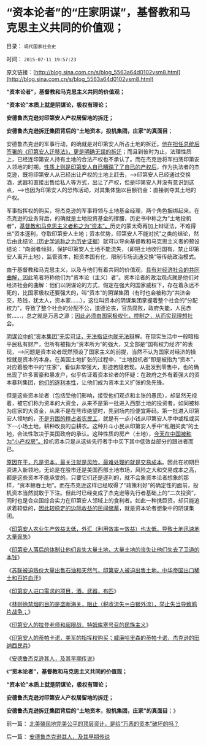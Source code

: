 # “资本论者”的“庄家阴谋”，基督教和马克思主义共同的价值观；

目录： `现代国家社会史` 

时间： `2015-07-11 19:57:23` 

原文链接：[http://blog.sina.com.cn/s/blog_5563a64d0102vsm8.html](http://blog.sina.com.cn/s/blog_5563a64d0102vsm8.html)

**“资本论者”，基督教和马克思主义共同的价值观；**

**“资本论”本质上就是阴谋论，极权有理论；**

**安德鲁杰克逊对印第安人产权居留地的拆迁；**

**安德鲁杰克逊拆迁集团背后的“土地资本，投机集团，庄家”的真面目**；

安德鲁杰克逊的军事行动，的确就是对印第安人所占土地的拆迁。[他在担任总统后签署的《印第安人迁移法》，更是明确无误的拆迁](../../../2011/8/15/大英帝国的屈辱和印第安人的悲惨.md)；而且到彼时为止，法理性质上，已经连印第安人持有土地的合法产权也不承认了。而在杰克逊将军扫荡印第安人领地的时期，[性质上则是印第安人自已糟蹋了了自已的产权后](../../../2015/6/26/为什么印第安人在和平贸易中，更大量地丧失土地？.md)，作为执法者的杰克逊，既将印第安人从已经出让产权的土地上赶去，——>印第安人已经通过交换酒，武器和直接出售给私人等方式，出让了产权，但是印第安人并没有意识到这点，——>也因为印第安人的恐怖活动，对其集体施以巨额罚金：直接剥夺其土地的产权。

军事指挥权的购买，将杰克逊的军事将领与土地基金经理，两个角色捆绑起来。在杰克逊的业务背后，的确就是土地投资基金的撑腰，历史书中称之为“土地投机者”，[基督教和马克思主义者称之为“资本”。](../../../2011/2/8/马克思主义“经济学”的罪恶！.md)历史的蒙太奇再加上辩证法，不难得出“资本逐利，夺取印第安人土地；资本优势，印第安人不能对抗”之类的结论，然后由此结论[（历史学派称之为历史证据](../../../2009/12/29/历史经济学派与唯心的社会学.md)）就可以导向基督教和马克思主义者的预设结论：“向弱者倾斜，保护印第安人土地不能流失，（即把土地收归国有，禁止印第安人离开土地），监管资本，把资本国有化，限制市场流通交换”等传统政治模式。

由于基督教和马克思主义，以及与他们有着共同的价值观，[具有对经济社会的共同曲解，](../../../2008/7/26/什么是生产的价值？揭示《资本论》的关键性错误.md)因此笔者将称他们为“资本论（主义）者”。资本论者的政治观点就是他们对经济社会的曲解：他们以阴谋论的方式，假定在强大的国家威权下，存在着永远不死的，比国家极权还要强大的，叫“资本”的阴谋集团（有时也会被称为“共济会交，热钱，犹太人，资本家……），这位叫资本的阴谋集团掌握着整个社会的“分配权力”，导致了整个社会的分配不公，道德沦丧，官员腐败，政府失能，人民赤贫……，总之就是万恶之源；[因此必须由国家极权化，控制之，从而实现理想社](../../../2014/11/23/《21世纪的资本论》，测试“形右实左”的试金石.md)会。

[阴谋论中的“资本集团”无实可证，无法指证也就无法辩](../../../2015/5/24/科学最大的敌人是信仰，其次是中庸.md)解。在现实生活中一般暗指平民私有财产，但所有被指为“资本所为”的强大，又全部是“国有权力经济”的表现，——>问题是资本论者既然预设了国家主义的前提，当然不认为国家对经济的操控就是资本的本身。在美国土地扩张的过程中，“土地投机者”即是被指为“资本”，对应着股市中的“庄家”，看似非常强大，形迹若隐若现。从批发到零售中，也的确出现了许多富豪和暴发户，似乎佐证着资本论者的怀疑：在政府之外有着强大的资本暴利集团，[他们的逐利本性](../../../2013/4/17/“储蓄”就是“资本逐利”,及“储蓄是否有利增长，还是有害”的哲学命题.md)，让他们成为资本主义扩张的急先锋。

但是这些资本论者（包括受他们影响，接受他们观点和主张的愚民），却显然无视着，被它们称为资本的大资金，从来不是第一批进入西部土地的投资者，如同被称为庄家的大资金，从来不是在熊市绝望时，先到场内捡便宜筹码。第一批进入印第安人领地的，[不是穷困的擅占者农民工](../../../2015/6/20/被看作侵略的美国穷人，反美的恐怖主义的绝望.md)，就是有一点小钱从印第安人手中或租或买下一小场土地，耕种改良的自耕农。这种升斗小民从印第安人手中“私相买卖”的土地，合法性取决于美国政府的承认。这种性质的房产（土地），[今天在中国被称为“小产权房”。](../../../2013/11/23/商品房＝小产权房＋特许权税.md)投机资本只是从这些先行者手中买下其中低效益部分的跟进者而已。

[原因在于，凡是资本，最关注就是风险，最难处理的就是交易成本](../../../2009/4/4/“不确定性定律公式”广泛适用于社会经济政治生活.md)。因此在初期巨资进入新领地，无论是在股市还是美国西部土地市场，风险之大和交易成本之高，都是这些资本不能承受的。只要它们还是逐利的，就不会象资本论者想象的那样，“资本鲸吞土地”。而在杰克逊这样已经取得了“政策利好”的确定性的面前，投机资本当然就敢于下注。但此时已经变成了杰克逊等先行者基础上的“二次投资”，同时也是合众国综合实力在印第安人领域上的食利者。如此一种携巨资，却只能追求着较低的，[因此较稳定的边际收益的民间储蓄](../../../2014/1/18/资本的含义就是储蓄，理解今天左中右派的常识错误.md)，就是资本论者想象中的阴谋集团。

《[印第安人农业生产效益太低，外汇（利用效率＝效益）也太低，导致土地迅速地大量丧失](../../../2015/7/2/印第安人农业效益太低，“出卖土地”成为最不坏的选择.md)》

《[印第安人落后的体制让他们丧失大量土地，大量土地的丧失让他们失去了卫道的本钱](../../../2015/7/3/美国灭绝的不是印第安人，被“灭而绝”的是印第安人的传统文化.md)》

《[苏联被迫贱价大量出售石油和天然气，印第安人被迫出售土地，中华帝国出口稀土和百姓血汗](../../../2015/7/5/印第安人和苏联等公有制群体，导致出口导向的进口需求.md)》

《[印第安人进口需求的项目，酒，武器，布匹](../../../2015/7/6/印第安人进口需求的项目，酒，武器，布匹.md)》

《[林则徐禁烟的目的是垄断海关，阻止（税收流失＝白银外流），举止失当导致鸦片战争；](../../../2015/7/7/印第安人的酒和土地，大清帝国的鸦片和白银；.md)》

《[印第安人的拉登老师和超限战，特姆库塞号召的民族主义](../../../2015/7/8/印第安人的拉登老师和超限战，特姆库塞号召的民族主义.md)》

《[印第安人的蒂帕卡诺，美军的指挥权购买；威廉哈里森的蒂帕卡诺，杰克逊的田纳西民兵](../../../2015/7/9/印第安人的蒂帕卡诺，美军的指挥权购买.md)》

《[安德鲁杰克逊其人，及其早期传说](../../../2015/7/10/安德鲁杰克逊其人，及其早期传说.md)》

《**“资本论者”，基督教和马克思主义共同的价值观；**

**“资本论”本质上就是阴谋论，极权有理论；**

**安德鲁杰克逊对印第安人产权居留地的拆迁；**

**安德鲁杰克逊拆迁集团背后的“土地资本，投机集团，庄家”的真面目**；》

前一篇： [北美殖民地完美公平的顶层资计，是给“万恶的资本”破坏的吗？](../../../2015/7/14/北美殖民地完美公平的顶层资计，是给“万恶的资本”破坏的吗？.md)

后一篇： [安德鲁杰克逊其人，及其早期传说](../../../2015/7/10/安德鲁杰克逊其人，及其早期传说.md)

